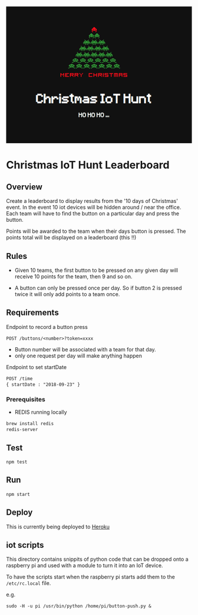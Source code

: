 ![leaderboard logo](https://raw.githubusercontent.com/nathancashmore/wtr-leaderboard/master/public/images/ChristmasIoTLeaderboard.png?token=ABz_XYXRAWHHkHSyRqbUEiWiHkxx8GLzks5bpYmuwA%3D%3D&_sm_au_=iVVJ6QkrJBQkvNWs "Christmas IoT Hunt Leaderboard")

# Christmas IoT Hunt Leaderboard

## Overview

Create a leaderboard to display results from the '10 days of Christmas' event.
In the event 10 iot devices will be hidden around / near the office.  Each team
will have to find the button on a particular day and press the button.

Points will be awarded to the team when their days button is pressed.  The points
total will be displayed on a leaderboard (this !!)


## Rules

- Given 10 teams, the first button to be pressed on any given day will receive
10 points for the team, then 9 and so on.

- A button can only be pressed once per day.  So if button 2 is pressed twice it
will only add points to a team once.

## Requirements

Endpoint to record a button press
```
POST /buttons/<number>?token=xxxx
```
- Button number will be associated with a team for that day.
- only one request per day will make anything happen

Endpoint to set startDate
```
POST /time 
{ startDate : "2018-09-23" }

```
 

### Prerequisites
* REDIS running locally
```
brew install redis
redis-server
```

## Test
```
npm test
```
## Run
```
npm start
```
## Deploy
This is currently being deployed to [Heroku](https://iot-hunt.herokuapp.com/)

## iot scripts

This directory contains snippits of python code that can be
dropped onto a raspberry pi and used with a module to turn
it into an IoT device.

To have the scripts start when the raspberry pi starts add them to the ```/etc/rc.local``` file.

e.g.
```
sudo -H -u pi /usr/bin/python /home/pi/button-push.py &
```